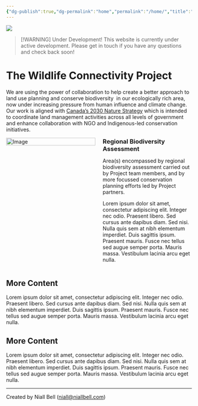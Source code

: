 ```yaml
---
{"dg-publish":true,"dg-permalink":"home","permalink":"/home/","title":"Finding Refuge","contentClasses":"cards cards-cols-3 cards-cover cards-cover-no-border cards-title-hide-icons","tags":["gardenEntry"],"noteIcon":null,"created":"2024-04-07T13:59:11.083-07:00","updated":"2025-02-20T15:45:51.972-08:00"}
---
```


![](https://i.imgur.com/Qz9RgpR.jpeg)

> [!WARNING] Under Development!
> This website is currently under active development. Please get in touch if you have any questions and check back soon!

# The Wildlife Connectivity Project

We are using the power of collaboration to help create a better approach to land use planning and conserve biodiversity  in our ecologically rich area, now under increasing pressure from human influence and climate change. Our work is aligned with [Canada’s 2030 Nature Strategy](https://www.canada.ca/en/environment-climate-change/services/biodiversity/canada-2030-nature-strategy.html) which is intended to coordinate land management activities across all levels of government and enhance collaboration with NGO and Indigenous-led conservation initiatives.

<div style="display: flex; justify-content: space-between; align-items: flex-start;">
    <div style="width: 48%; padding-right: 10px;">
        <img src="https://i.imgur.com/uuzkAyX.png" alt="Image" style="width: 100%;">
    </div>
    <div style="width: 48%;">
        <h3 style="margin: 0;">Regional Biodiversity Assessment</h3>
        <p>Area(s) encompassed by regional biodiversity assessment carried out by Project team members, and by more focussed conservation planning efforts led by Project partners.</p>
	    <p>Lorem ipsum dolor sit amet, consectetur adipiscing elit. Integer nec odio. Praesent libero. Sed cursus ante dapibus diam. Sed nisi. Nulla quis sem at nibh elementum imperdiet. Duis sagittis ipsum. Praesent mauris. Fusce nec tellus sed augue semper porta. Mauris massa. Vestibulum lacinia arcu eget nulla.</p> 
    </div>
</div>

## More Content

Lorem ipsum dolor sit amet, consectetur adipiscing elit. Integer nec odio. Praesent libero. Sed cursus ante dapibus diam. Sed nisi. Nulla quis sem at nibh elementum imperdiet. Duis sagittis ipsum. Praesent mauris. Fusce nec tellus sed augue semper porta. Mauris massa. Vestibulum lacinia arcu eget nulla. 

## More Content

Lorem ipsum dolor sit amet, consectetur adipiscing elit. Integer nec odio. Praesent libero. Sed cursus ante dapibus diam. Sed nisi. Nulla quis sem at nibh elementum imperdiet. Duis sagittis ipsum. Praesent mauris. Fusce nec tellus sed augue semper porta. Mauris massa. Vestibulum lacinia arcu eget nulla. 


---
Created by Niall Bell (niall@niallbell.com)

